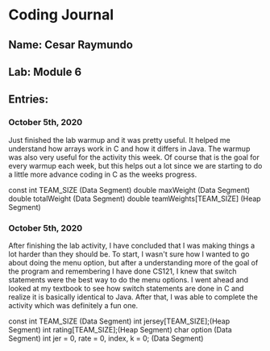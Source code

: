 # Coding Journal
## Name: Cesar Raymundo
## Lab: Module 6
## Entries:
### October 5th, 2020
Just finished the lab warmup and it was pretty useful. It helped me understand how arrays work in C and how it differs in Java. The warmup was also very useful for the activity this week. Of course that is the goal for every warmup each week, but this helps out a lot since we are starting to do a little more advance coding in C as the weeks progress.

const int TEAM_SIZE (Data Segment) 
double maxWeight (Data Segment) 
double totalWeight (Data Segment) 
double teamWeights[TEAM_SIZE] (Heap Segment)

### October 5th, 2020
After finishing the lab activity, I have concluded that I was making things a lot harder than they should be. To start, I wasn't sure how I wanted to go about doing the menu option, but after a understanding more of the goal of the program and remembering I have done CS121, I knew that switch statements were the best way to do the menu options. I went ahead and looked at my textbook to see how switch statements are done in C and realize it is basically identical to Java. After that, I was able to complete the activity which was definitely a fun one.

 const int TEAM_SIZE (Data Segment) 
 int jersey[TEAM_SIZE];(Heap Segment)
 int rating[TEAM_SIZE];(Heap Segment)
 char option (Data Segment) 
 int jer = 0, rate = 0, index, k = 0; (Data Segment) 